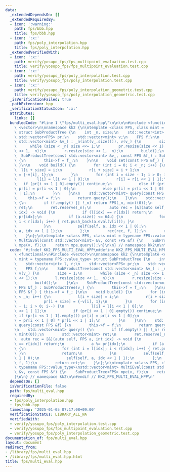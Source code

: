 ```yaml
---
data:
  _extendedDependsOn: []
  _extendedRequiredBy:
  - icon: ':warning:'
    path: fps/bbb.hpp
    title: fps/bbb.hpp
  - icon: ':x:'
    path: fps/poly_interpolation.hpp
    title: fps/poly_interpolation.hpp
  _extendedVerifiedWith:
  - icon: ':x:'
    path: verify/yosupo_fps/fps_multipoint_evaluation.test.cpp
    title: verify/yosupo_fps/fps_multipoint_evaluation.test.cpp
  - icon: ':x:'
    path: verify/yosupo_fps/poly_interpolation.test.cpp
    title: verify/yosupo_fps/poly_interpolation.test.cpp
  - icon: ':x:'
    path: verify/yosupo_fps/poly_interpolation_geometric.test.cpp
    title: verify/yosupo_fps/poly_interpolation_geometric.test.cpp
  _isVerificationFailed: true
  _pathExtension: hpp
  _verificationStatusIcon: ':x:'
  attributes:
    links: []
  bundledCode: "#line 1 \"fps/multi_eval.hpp\"\n\n\n\n#include <functional>\n#include\
    \ <vector>\n\nnamespace kk2 {\n\ntemplate <class FPS, class mint = typename FPS::value_type>\
    \ struct SubProductTree {\n    int _n, size;\n    std::vector<int> l, r;\n   \
    \ std::vector<FPS> pr;\n    std::vector<mint> v;\n    FPS f;\n\n    SubProductTree(const\
    \ std::vector<mint> &v_) : _n(int(v_.size())), v(v_) {\n        size = 1;\n  \
    \      while (size < _n) size <<= 1;\n        pr.resize(size << 1);\n        l.resize(size\
    \ << 1, _n);\n        r.resize(size << 1, _n);\n        build();\n    }\n\n  \
    \  SubProductTree(const std::vector<mint> &v_, const FPS &f_) : SubProductTree(v_)\
    \ {\n        this->f = f_;\n    }\n\n    void set(const FPS &f_) { this->f = f_;\
    \ }\n\n    void build() {\n        for (int i = 0; i < _n; i++) {\n          \
    \  l[i + size] = i;\n            r[i + size] = i + 1;\n            pr[i + size]\
    \ = {-v[i], 1};\n        }\n        for (int i = size - 1; i > 0; i--) {\n   \
    \         l[i] = l[i << 1 | 0];\n            r[i] = r[i << 1 | 1];\n         \
    \   if (pr[i << 1 | 0].empty()) continue;\n            else if (pr[i << 1 | 1].empty())\
    \ pr[i] = pr[i << 1 | 0];\n            else pr[i] = pr[i << 1 | 0] * pr[i << 1\
    \ | 1];\n        }\n    }\n\n    std::vector<mint> query(const FPS &f) {\n   \
    \     this->f = f;\n        return query();\n    }\n\n    std::vector<mint> query()\
    \ {\n        if (f.empty() || !_n) return FPS(_n, mint(0));\n        std::vector<mint>\
    \ ret;\n        ret.reserve(_n);\n        auto rec = [&](auto self, FPS a, int\
    \ idx) -> void {\n            if (l[idx] == r[idx]) return;\n            a %=\
    \ pr[idx];\n            if (a.size() <= 64u) {\n                for (int i = l[idx];\
    \ i < r[idx]; i++) { ret.push_back(a.eval(v[i])); }\n                return;\n\
    \            }\n            self(self, a, idx << 1 | 0);\n            self(self,\
    \ a, idx << 1 | 1);\n        };\n        rec(rec, f, 1);\n        return ret;\n\
    \    }\n};\n\ntemplate <class FPS, class mint = typename FPS::value_type>\nstd::vector<mint>\
    \ MultiEval(const std::vector<mint> &v, const FPS &f) {\n    SubProductTree<FPS>\
    \ mpe(v, f);\n    return mpe.query();\n}\n\n} // namespace kk2\n\n\n"
  code: "#ifndef KK2_FPS_MULTI_EVAL_HPP\n#define KK2_FPS_MULTI_EVAL_HPP 1\n\n#include\
    \ <functional>\n#include <vector>\n\nnamespace kk2 {\n\ntemplate <class FPS, class\
    \ mint = typename FPS::value_type> struct SubProductTree {\n    int _n, size;\n\
    \    std::vector<int> l, r;\n    std::vector<FPS> pr;\n    std::vector<mint> v;\n\
    \    FPS f;\n\n    SubProductTree(const std::vector<mint> &v_) : _n(int(v_.size())),\
    \ v(v_) {\n        size = 1;\n        while (size < _n) size <<= 1;\n        pr.resize(size\
    \ << 1);\n        l.resize(size << 1, _n);\n        r.resize(size << 1, _n);\n\
    \        build();\n    }\n\n    SubProductTree(const std::vector<mint> &v_, const\
    \ FPS &f_) : SubProductTree(v_) {\n        this->f = f_;\n    }\n\n    void set(const\
    \ FPS &f_) { this->f = f_; }\n\n    void build() {\n        for (int i = 0; i\
    \ < _n; i++) {\n            l[i + size] = i;\n            r[i + size] = i + 1;\n\
    \            pr[i + size] = {-v[i], 1};\n        }\n        for (int i = size\
    \ - 1; i > 0; i--) {\n            l[i] = l[i << 1 | 0];\n            r[i] = r[i\
    \ << 1 | 1];\n            if (pr[i << 1 | 0].empty()) continue;\n            else\
    \ if (pr[i << 1 | 1].empty()) pr[i] = pr[i << 1 | 0];\n            else pr[i]\
    \ = pr[i << 1 | 0] * pr[i << 1 | 1];\n        }\n    }\n\n    std::vector<mint>\
    \ query(const FPS &f) {\n        this->f = f;\n        return query();\n    }\n\
    \n    std::vector<mint> query() {\n        if (f.empty() || !_n) return FPS(_n,\
    \ mint(0));\n        std::vector<mint> ret;\n        ret.reserve(_n);\n      \
    \  auto rec = [&](auto self, FPS a, int idx) -> void {\n            if (l[idx]\
    \ == r[idx]) return;\n            a %= pr[idx];\n            if (a.size() <= 64u)\
    \ {\n                for (int i = l[idx]; i < r[idx]; i++) { ret.push_back(a.eval(v[i]));\
    \ }\n                return;\n            }\n            self(self, a, idx <<\
    \ 1 | 0);\n            self(self, a, idx << 1 | 1);\n        };\n        rec(rec,\
    \ f, 1);\n        return ret;\n    }\n};\n\ntemplate <class FPS, class mint =\
    \ typename FPS::value_type>\nstd::vector<mint> MultiEval(const std::vector<mint>\
    \ &v, const FPS &f) {\n    SubProductTree<FPS> mpe(v, f);\n    return mpe.query();\n\
    }\n\n} // namespace kk2\n\n#endif // KK2_FPS_MULTI_EVAL_HPP\n"
  dependsOn: []
  isVerificationFile: false
  path: fps/multi_eval.hpp
  requiredBy:
  - fps/poly_interpolation.hpp
  - fps/bbb.hpp
  timestamp: '2025-01-05 07:17:08+09:00'
  verificationStatus: LIBRARY_ALL_WA
  verifiedWith:
  - verify/yosupo_fps/poly_interpolation.test.cpp
  - verify/yosupo_fps/fps_multipoint_evaluation.test.cpp
  - verify/yosupo_fps/poly_interpolation_geometric.test.cpp
documentation_of: fps/multi_eval.hpp
layout: document
redirect_from:
- /library/fps/multi_eval.hpp
- /library/fps/multi_eval.hpp.html
title: fps/multi_eval.hpp
---
```

